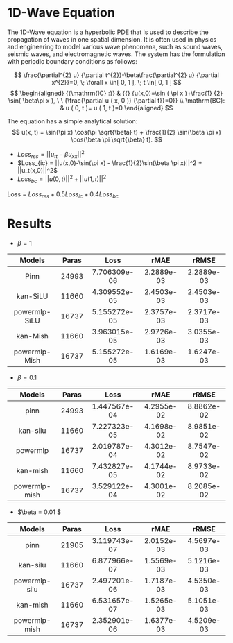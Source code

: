 # 1D-Wave Equation

The 1D-Wave equation is a hyperbolic PDE that is used to describe the propagation of waves in one spatial dimension. It is often used in physics and engineering to model various wave phenomena, such as sound waves, seismic waves, and electromagnetic waves. The system has the formulation with periodic boundary conditions as follows:


$$
\frac{\partial^{2} u} {\partial t^{2}}-\beta\frac{\partial^{2} u} {\partial x^{2}}=0, \; \forall x \in[ 0, 1 ], \; t \in[ 0, 1 ] 
$$
$$
\begin{aligned} {{\mathrm{IC} :}} & {{} {u(x,0)=\sin ( \pi x )+\frac{1} {2} \sin( \beta\pi x ), \ \ {\frac{\partial u ( x, 0 )} {\partial t}}=0}}  \\
\mathrm{BC}: &  u ( 0, t )= u ( 1, t )=0
\end{aligned} 
$$

The equation has a simple analytical solution:
$$
u(x, t) = \sin(\pi x) \cos(\pi \sqrt{\beta} t) + \frac{1}{2} \sin(\beta \pi x) \cos(\beta \pi \sqrt{\beta} t).
$$


- $Loss_{res} = || u_{tt}-\beta u_{xx}||^2$
- $Loss_{ic} = ||u(x,0)-\sin(\pi x) - \frac{1}{2}\sin(\beta \pi x)||^2 + ||u_t(x,0)||^2$
- $Loss_{bc} = ||u(0,t)||^2 + ||u(1,t)||^2$ 

Loss = $Loss_{res} + 0.5 Loss_{ic} + 0.4 Loss_{bc}$
# Results

- $\beta=1$

| Models  | Paras | Loss | rMAE | rRMSE | 
| :----:  | :----: | :----: | :----: | :----: | 
|  Pinn       |24993| 7.706309e-06| 2.2889e-03 | 2.2889e-03|
|kan-SiLU     |11660|4.309552e-05  | 2.4503e-03|2.4503e-03|
|powermlp-SiLU|16737|5.155272e-05|2.3757e-03|2.3717e-03|
|kan-Mish     |11660|3.963015e-05  | 2.9726e-03|3.0355e-03|
|powermlp-Mish|16737|5.155272e-05|1.6169e-03|1.6247e-03|

- $\beta=0.1$

| Models   | Paras      |  Loss         |  rMAE  | rRMSE | 
| :----:   | :----:     |  :----:       | :----: | :----: | 
| pinn     | 24993      |  1.447567e-04 | 4.2955e-02| 8.8862e-02|
| kan-silu | 11660      |  7.227323e-05 | 4.1698e-02| 8.9851e-02|
| powermlp | 16737      |  2.019787e-04 | 4.3012e-02| 8.7547e-02|
| kan-mish | 11660      |  7.432827e-05 | 4.1744e-02| 8.9733e-02|
| powermlp-mish | 16737 |  3.529122e-04 | 4.3001e-02| 8.2085e-02|

- $\beta = 0.01 $

| Models   | Paras  |  Loss         |  rMAE  | rRMSE |
| :----:   | :----:     | :----:       | :----: | :----: |
| pinn     | 21905      | 3.119743e-07 | 2.0152e-03 | 4.5697e-03  |
| kan-silu | 11660      | 6.877966e-07 | 1.5569e-03 | 5.1216e-03  |
| powermlp-silu | 16737 | 2.497201e-06 | 1.7187e-03 | 4.5350e-03  |
| kan-mish | 11660      | 6.531657e-07| 1.5265e-03 | 5.1051e-03   |
| powermlp-mish | 16737 | 2.352901e-06 |  1.6377e-03  |  4.5209e-03  |